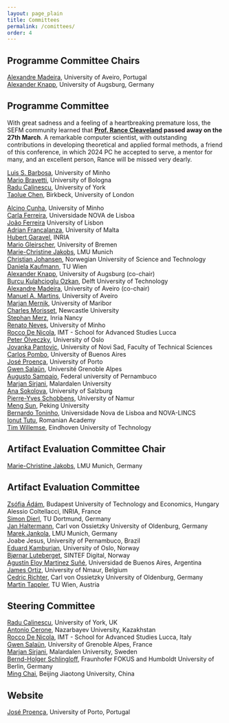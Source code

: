 ```yaml
---
layout: page_plain
title: Committees
permalink: /comittees/
order: 4
---
```

## Programme Committee Chairs
[Alexandre Madeira](https://sweet.ua.pt/madeira/), University of Aveiro, Portugal  
[Alexander Knapp](https://www.uni-augsburg.de/en/fakultaet/fai/informatik/prof/swtsse/staff/), University of Augsburg, Germany

## Programme Committee

<div class="remark">
With great sadness and a feeling of a heartbreaking premature loss, the SEFM community learned that <strong><a href="https://www.cs.umd.edu/~rance">Prof. Rance Cleaveland</a> passed away on the 27th March</strong>. A remarkable computer scientist, with outstanding contributions in developing theoretical and applied formal methods, a friend of this conference, in which 2024 PC he accepted to serve, a mentor for many, and an excellent person, Rance will be missed very dearly.
</div>


[Luis S. Barbosa](https://www.di.uminho.pt/~lsb/about.html), University of Minho  
[Mario Bravetti](https://www.unibo.it/sitoweb/mario.bravetti/en), University of Bologna  
[Radu Calinescu](https://www-users.york.ac.uk/~rcc516/), University of York  
[Taolue Chen](https://chentaolue.github.io/), Birkbeck, University of London  
<!-- [Rance Cleaveland](https://www.cs.umd.edu/~rance/), University of Maryland   -->
[Alcino Cunha](https://alcinocunha.github.io/), University of Minho  
[Carla Ferreira](http://ctp.di.fct.unl.pt/~cf/), Universidade NOVA de Lisboa   
[João Ferreira](https://joaoff.com) University of Lisbon  
[Adrian Francalanza](https://staff.um.edu.mt/afra1/), University of Malta    
[Hubert Garavel](https://convecs.inria.fr/people/Hubert.Garavel/), INRIA    
[Mario Gleirscher](https://www.gleirscher.at/mg/), University of Bremen    
[Marie-Christine Jakobs](https://www.sosy-lab.org/people/jakobs/), LMU Munich  
[Christian Johansen](https://christian.johansenresearch.info/), Norwegian University of Science and Technology  
[Daniela Kaufmann](https://danielakaufmann.at/), TU Wien  
[Alexander Knapp](https://www.uni-augsburg.de/en/fakultaet/fai/informatik/prof/swtsse/staff/), University of Augsburg (co-chair)  
[Burcu Kulahcioglu Ozkan](https://burcuku.github.io/home/), Delft University of Technology    
[Alexandre Madeira](https://sweet.ua.pt/madeira/), University of Aveiro (co-chair)  
[Manuel A. Martins](https://sweet.ua.pt/martins/), University of Aveiro  
[Marjan Mernik](https://lpm.feri.um.si/en/members/mernik/), University of Maribor  
[Charles Morisset](https://morisset.gitlab.io/mysite/), Newcastle University  
[Stephan Merz](https://members.loria.fr/Stephan.Merz/), Inria Nancy  
[Renato Neves](https://alfa.di.uminho.pt/~nevrenato/), University of Minho  
[Rocco De Nicola](https://sysma.imtlucca.it/pages/rocco-denicola/), IMT - School for Advanced Studies Lucca    
[Peter Ölveczky](https://olveczky.se/), University of Oslo    
[Jovanka Pantovic](https://sites.google.com/view/jovanka-pantovic/), University of Novi Sad, Faculty of Technical Sciences    
[Carlos Pombo](https://www.dc.uba.ar/~clpombo), University of Buenos Aires  
[José Proença](https://jose.proenca.org), University of Porto  
[Gwen Salaün](https://convecs.inria.fr/people/Gwen.Salaun/), Université Grenoble Alpes  
[Augusto Sampaio](https://www.cin.ufpe.br/~acas/), Federal university of Pernambuco  
[Marjan Sirjani](https://marjansirjani.github.io/Marjan-Sirjani/), Malardalen University    
[Ana Sokolova](https://www.cs.uni-salzburg.at/~anas/), University of Salzburg  
[Pierre-Yves Schobbens](https://directory.unamur.be/staff/pyschobb), University of Namur  
[Meng Sun](https://www.math.pku.edu.cn/teachers/sunm/indexen.html), Peking University  
[Bernardo Toninho](http://ctp.di.fct.unl.pt/~btoninho/), Universidade Nova de Lisboa and NOVA-LINCS  
[Ionut Tutu](https://dblp.org/pid/74/9837.html), Romanian Academy  
[Tim Willemse](https://www.win.tue.nl/~timw/), Eindhoven University of Technology  


## Artifact Evaluation Committee Chair
[Marie-Christine Jakobs](https://www.sosy-lab.org/people/jakobs/), LMU Munich, Germany

## Artifact Evaluation Committee

[Zsófia	Ádám](https://www.mit.bme.hu/eng/general/phd/adamzsofi), Budapest University of Technology and Economics, Hungary
Alessio Coltellacci, INRIA, France  
[Simon Dierl](https://aqua.cs.tu-dortmund.de/team/researchers/simon-dierl/), TU Dortmund, Germany  
[Jan Haltermann](https://uol.de/informatik/formale-methoden/team/jan-haltermann), Carl von Ossietzky University of Oldenburg, Germany  
[Marek	Jankola](https://www.sosy-lab.org/people/jankola/), LMU Munich, Germany  
Joabe Jesus, University of Pernambuco, Brazil  
[Eduard Kamburjan](https://www.mn.uio.no/ifi/english/people/aca/eduard/index.html), University of Oslo, Norway  
[Bjørnar Luteberget](https://www.sintef.no/alle-ansatte/ansatt/bjornar.luteberget/), SINTEF Digital, Norway  
[Agustín Eloy Martinez Suñé](https://lafhis.dc.uba.ar/~aemartinez), Universidad de Buenos Aires, Argentina  
[James Ortiz](https://researchportal.unamur.be/en/persons/jortizve), University of Nmaur, Belgium  
[Cedric Richter](https://uol.de/informatik/formale-methoden/team/cedric-richter), Carl von Ossietzky University of Oldenburg, Germany  
[Martin Tappler](https://mtappler.wordpress.com/), TU Wien, Austria  

## Steering Committee
[Radu Calinescu](https://www-users.cs.york.ac.uk/~raduc/), University of York, UK  
[Antonio Cerone](https://nu.edu.kz/faculty/antonio-cerone), Nazarbayev University, Kazakhstan  
[Rocco De Nicola](https://www.imtlucca.it/it/rocco.denicola), IMT - School for Advanced Studies Lucca, Italy  
[Gwen Salaün](http://convecs.inria.fr/people/Gwen.Salaun/), University of Grenoble Alpes, France  
[Marjan Sirjani](http://www.ru.is/faculty/marjan/), Malardalen University, Sweden  
[Bernd-Holger Schlingloff](https://www.fokus.fraunhofer.de/usr/de_schlingloff), Fraunhofer FOKUS and Humboldt University of Berlin, Germany  
[Ming Chai](https://faculty.bjtu.edu.cn/trans/8937.html), Beijing Jiaotong University, China


<!--
## Artefact Evaluation Committee Chairs
[Mário Pereira](https://mariojppereira.github.io/), NOVA University of Lisbon, Portugal  
[Flip van Spaendonck](https://research.tue.nl/nl/persons/flip-van-spaendonck), Eindhoven University of Technology, The Netherlands

## Artefact Evaluation Committee
[Guillaume Bertholon](https://www.eleves.ens.fr/home/gbertholon/), Université de Strasbourg, France  
[Jan Haltermann](https://uol.de/informatik/formale-methoden/team/jan-haltermann), University of Oldenburg, Germany  
[Manish Goyal](https://manishgcs.github.io/), The University of North Carolina at Chapel Hill, United States  
[Daniel Pelsmaker](https://www.tudelft.nl/ewi/over-de-faculteit/afdelingen/software-technology/computer-science-engineering-teaching-team/people/daniel-pelsmaeker), Delft University of Technology, The Netherlands  
[Maya Setyautami](https://www.researchgate.net/profile/Maya-Setyautami), Fakultas Ilmu Komputer Universitas Indonesia, Indonesia  
[Mohammad Rezaalipout](https://usi.to/469), Università della Svizzera Italiana, Switzerland  
Tiago Soares, NOVA School of Science and Technology, Portugal

## Organising Committee
[Jeroen Keiren](http://jeroenkeiren.nl/), Eindhoven University of Technology, The Netherlands  
[Thomas Neele](https://tneele.com/), Eindhoven University of Technology, The Netherlands

## Steering Committee
[Radu Calinescu](https://www-users.cs.york.ac.uk/~raduc/), University of York, UK  
[Antonio Cerone](https://nu.edu.kz/faculty/antonio-cerone), Nazarbayev University, Kazakhstan  
[Rocco De Nicola](https://www.imtlucca.it/it/rocco.denicola), IMT - School for Advanced Studies Lucca, Italy  
[Gwen Salaün](http://convecs.inria.fr/people/Gwen.Salaun/), University of Grenoble Alpes, France  
[Marjan Sirjani](http://www.ru.is/faculty/marjan/), Malardalen University, Sweden  
[Bernd-Holger Schlingloff](https://www.fokus.fraunhofer.de/usr/de_schlingloff), Fraunhofer FOKUS and Humboldt University of Berlin, Germany  
[Ming Chai](https://faculty.bjtu.edu.cn/trans/8937.html), Beijing Jiaotong University, China

## Website
[Thomas Neele](https://tneele.com/), Eindhoven University of Technology, The Netherlands
 -->

## Website
[José Proença](https://jose.proenca.org/), University of Porto, Portugal

<!-- Edit the content of this page [here](https://github.com/sefm-conference/2024/blob/main/_pages/committees.md).
{: .editNote}
 -->
